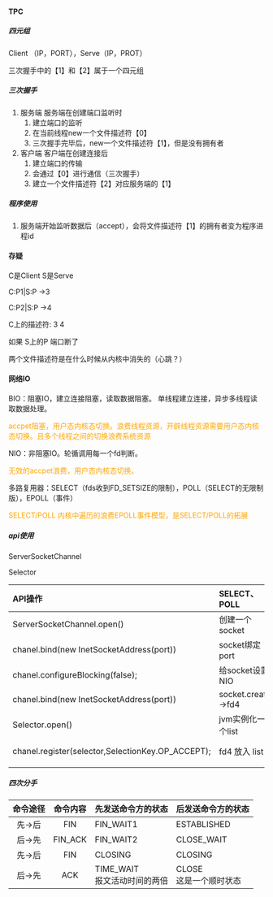 #### TPC

##### 四元组

Client （IP，PORT），Serve（IP，PROT）

三次握手中的【1】和【2】属于一个四元组

##### 三次握手

1. 服务端
   服务端在创建端口监听时
   1. 建立端口的监听
   2. 在当前线程new一个文件描述符【0】
   3. 三次握手完毕后，new一个文件描述符【1】，但是没有拥有者
2. 客户端
   客户端在创建连接后
   1. 建立端口的传输
   2. 会通过【0】进行通信（三次握手）
   3. 建立一个文件描述符【2】对应服务端的【1】

##### 程序使用

1. 服务端开始监听数据后（accept），会将文件描述符【1】的拥有者变为程序进程id



#### 存疑

C是Client S是Serve

C:P1|S:P ->3

C:P2|S:P ->4 

C上的描述符: 3 4

如果 S上的P 端口断了

两个文件描述符是在什么时候从内核中消失的（心跳？）

#### 网络IO

BIO：阻塞IO，建立连接阻塞，读取数据阻塞。	单线程建立连接，异步多线程读取数据处理。

<font color="orange">accpet阻塞，用户态内核态切换。浪费线程资源，开辟线程资源需要用户态内核态切换。且多个线程之间的切换浪费系统资源</font>

NIO：非阻塞IO。轮循调用每一个fd判断。

<font color="orange">无效的accpet浪费，用户态内核态切换。</font>

多路复用器：SELECT（fds收到FD_SETSIZE的限制），POLL（SELECT的无限制版），EPOLL（事件）

<font color="orange">SELECT/POLL 内核中遍历的浪费</font><font color="orange">EPOLL事件模型，是SELECT/POLL的拓展</font>

##### api使用

ServerSocketChannel 

Selector

|API操作 | SELECT、POLL | EPOLL |
| :- | :-| :-|
| ServerSocketChannel.open() | 创建一个socket | 创建一个socket |
| chanel.bind(new InetSocketAddress(port)) | socket绑定port | socket绑定port |
| chanel.configureBlocking(false); | 给socket设置NIO | 给socket设置NIO |
| chanel.bind(new InetSocketAddress(port))  | socket.create ->fd4 |socket.create -> fd4|
| Selector.open() | jvm实例化一个list |epoll_create->fd5|
| chanel.register(selector,SelectionKey.OP_ACCEPT); | fd4 放入 list |epoll_ctl(fd5,ADD,fd4)懒加载|
|  |  ||



##### 四次分手

| 命令途径 | 命令内容 | 先发送命令方的状态|后发送命令方的状态|
| :-:|:-: | :-| :-|
|先->后|FIN|FIN_WAIT1|ESTABLISHED|
|后->先|FIN_ACK|FIN_WAIT2|CLOSE_WAIT|
|先->后|FIN|CLOSING|CLOSING|
|后->先|ACK|TIME_WAIT<br />报文活动时间的两倍|CLOSE<br />这是一个顺时状态|

